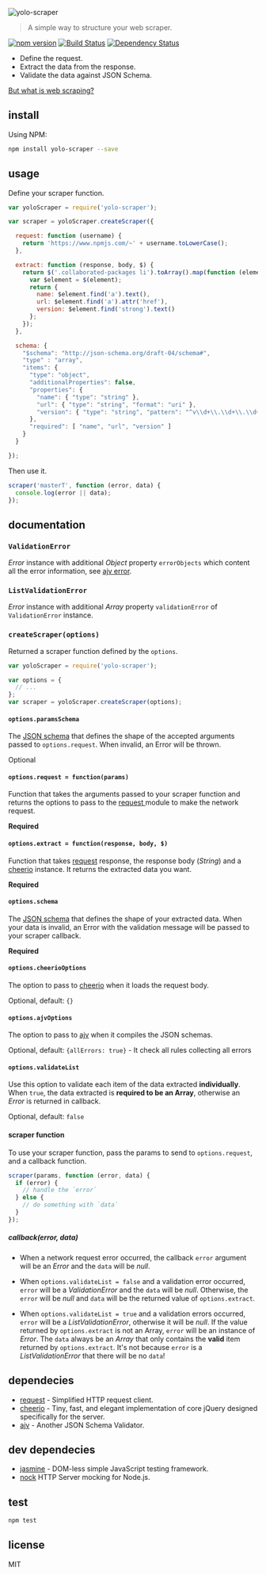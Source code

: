 ![yolo-scraper](http://i.imgur.com/zu4AVzS.jpg)

> A simple way to structure your web scraper.

[![npm version](https://badge.fury.io/js/yolo-scraper.svg)](https://badge.fury.io/js/yolo-scraper)
[![Build Status](https://travis-ci.org/masterT/yolo-scraper.svg?branch=master)](https://travis-ci.org/masterT/yolo-scraper)
[![Dependency Status](https://gemnasium.com/badges/github.com/masterT/yolo-scraper.svg)](https://gemnasium.com/github.com/masterT/yolo-scraper)



- Define the request.
- Extract the data from the response.
- Validate the data against JSON Schema.

[But what is web scraping?](https://en.wikipedia.org/wiki/Web_scraping)


## install

Using NPM:

```bash
npm install yolo-scraper --save
```

## usage

Define your scraper function.

```js
var yoloScraper = require('yolo-scraper');

var scraper = yoloScraper.createScraper({

  request: function (username) {
    return 'https://www.npmjs.com/~' + username.toLowerCase();
  },

  extract: function (response, body, $) {
    return $('.collaborated-packages li').toArray().map(function (element) {
      var $element = $(element);
      return {
        name: $element.find('a').text(),
        url: $element.find('a').attr('href'),
        version: $element.find('strong').text()
      };
    });
  },

  schema: {
    "$schema": "http://json-schema.org/draft-04/schema#",
    "type" : "array",
    "items": {
      "type": "object",
      "additionalProperties": false,
      "properties": {
        "name": { "type": "string" },
        "url": { "type": "string", "format": "uri" },
        "version": { "type": "string", "pattern": "^v\\d+\\.\\d+\\.\\d+$" }
      },
      "required": [ "name", "url", "version" ]
    }
  }

});
```

Then use it.

```js
scraper('masterT', function (error, data) {
  console.log(error || data);
});
```

## documentation

### `ValidationError`

_Error_ instance with additional _Object_ property `errorObjects` which content all the error information, see [ajv error](https://github.com/epoberezkin/ajv#error-objects).

### `ListValidationError`

_Error_ instance with additional _Array_ property `validationError` of `ValidationError` instance.

### `createScraper(options)`

Returned a scraper function defined by the `options`.

```js
var yoloScraper = require('yolo-scraper');

var options = {
  // ...
};
var scraper = yoloScraper.createScraper(options);
```

#### `options.paramsSchema`

The [JSON schema](https://spacetelescope.github.io/understanding-json-schema/) that defines the shape of the accepted arguments passed to `options.request`. When invalid, an Error will be thrown.

Optional

#### `options.request = function(params)`

Function that takes the arguments passed to your scraper function and returns the options to pass to the [request ](https://www.npmjs.com/package/request) module to make the network request.

**Required**


#### `options.extract = function(response, body, $)`

Function that takes [request](https://www.npmjs.com/package/request) response, the response body (_String_) and a [cheerio](https://www.npmjs.com/package/cheerio) instance. It returns the extracted data you want.

**Required**


#### `options.schema`

The [JSON schema](https://spacetelescope.github.io/understanding-json-schema/) that defines the shape of your extracted data. When your data is invalid, an Error with the validation message will be passed to your scraper callback.

**Required**


#### `options.cheerioOptions`

The option to pass to [cheerio](https://www.npmjs.com/package/cheerio) when it loads the request body.

Optional, default: `{}`


#### `options.ajvOptions`

The option to pass to [ajv](https://www.npmjs.com/package/ajv) when it compiles the JSON schemas.

Optional, default: `{allErrors: true}` - It check all rules collecting all errors


#### `options.validateList`

Use this option to validate each item of the data extracted **individually**. When `true`, the data extracted is **required to be an Array**, otherwise an _Error_ is returned in callback.

Optional, default: `false`


#### scraper function

To use your scraper function, pass the params to send to `options.request`, and a callback function.

```js
scraper(params, function (error, data) {
  if (error) {
    // handle the `error`
  } else {
    // do something with `data`
  }
});
```

##### callback(error, data)

- When a network request error occurred, the callback `error` argument will be an _Error_ and the `data` will be _null_.

- When `options.validateList = false` and a validation error occurred, `error` will be a _ValidationError_ and the `data` will be _null_. Otherwise, the `error` will be _null_ and `data` will be the returned value of `options.extract`.

- When `options.validateList = true` and a validation errors occurred, `error` will be a _ListValidationError_, otherwise it will be _null_. If the value returned by `options.extract` is not an Array, `error` will be an instance of _Error_. The `data` always be an _Array_ that only contains the **valid** item returned by `options.extract`. It's not because `error` is a _ListValidationError_ that there will be no `data`!



## dependecies

- [request](https://www.npmjs.com/package/request) - Simplified HTTP request client.
- [cheerio](https://www.npmjs.com/package/cheerio) - Tiny, fast, and elegant implementation of core jQuery designed specifically for the server.
- [ajv](https://www.npmjs.com/package/ajv) - Another JSON Schema Validator.


## dev dependecies

- [jasmine](https://www.npmjs.com/package/jasmine) - DOM-less simple JavaScript testing framework.
- [nock](https://www.npmjs.com/package/nock) HTTP Server mocking for Node.js.

## test

```bash
npm test
```


## license

MIT
